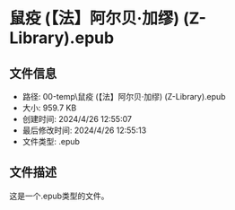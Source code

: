 ﻿# 鼠疫 (【法】阿尔贝·加缪) (Z-Library).epub

## 文件信息
- 路径: 00-temp\鼠疫 (【法】阿尔贝·加缪) (Z-Library).epub
- 大小: 959.7 KB
- 创建时间: 2024/4/26 12:55:07
- 最后修改时间: 2024/4/26 12:55:13
- 文件类型: .epub

## 文件描述
这是一个.epub类型的文件。

